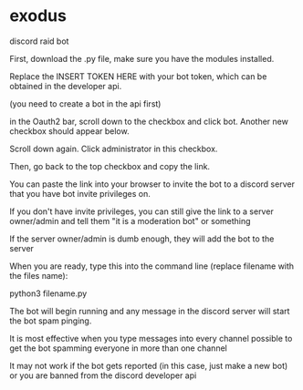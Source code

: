 # exodus
discord raid bot


First, download the .py file, make sure you have the modules installed.

Replace the INSERT TOKEN HERE with your bot token, which can be obtained in the developer api.

(you need to create a bot in the api first)

in the Oauth2 bar, scroll down to the checkbox and click bot. Another new checkbox should appear below.

Scroll down again. Click administrator in this checkbox.

Then, go back to the top checkbox and copy the link.

You can paste the link into your browser to invite the bot to a discord server that you have bot invite privileges on.

If you don't have invite privileges, you can still give the link to a server owner/admin and tell them "it is a moderation bot" or something

If the server owner/admin is dumb enough, they will add the bot to the server

When you are ready, type this into the command line (replace filename with the files name):

python3 filename.py

The bot will begin running and any message in the discord server will start the bot spam pinging.

It is most effective when you type messages into every channel possible to get the bot spamming everyone in more than one channel

It may not work if the bot gets reported (in this case, just make a new bot) or you are banned from the discord developer api

